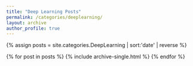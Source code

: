 ```yaml
---
title: "Deep Learning Posts"
permalink: /categories/deeplearning/
layout: archive
author_profile: true
---
```


{% assign posts = site.categories.DeepLearning | sort:'date' | reverse %}

{% for post in posts %}
    {% include archive-single.html %}
{% endfor %}
